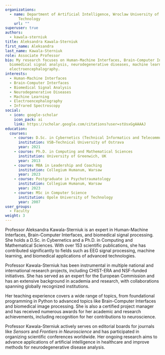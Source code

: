 ```yaml
---
organizations:
  - name: Department of Artificial Intelligence, Wroclaw University of Science and
      Technology
    url: ""
superuser: true
authors:
  - kawala-sterniuk
title: Aleksandra Kawala-Sterniuk
first_name: Aleksandra
last_name: Kawala-Sterniuk
role: Associate Professor
bio: My research focuses on Human-Machine Interfaces, Brain-Computer Interfaces,
  biomedical signal analysis, neurodegenerative diseases, machine learning, and
  electroencephalography.
interests:
  - Human-Machine Interfaces
  - Brain-Computer Interfaces
  - Biomedical Signal Analysis
  - Neurodegenerative Diseases
  - Machine Learning
  - Electroencephalography
  - Infrared Spectroscopy
social:
  - icon: google-scholar
    icon_pack: ai
    link: https://scholar.google.com/citations?user=stUsxGgAAAAJ
education:
  courses:
    - course: D.Sc. in Cybernetics (Technical Informatics and Telecommunications)
      institution: VSB–Technical University of Ostrava
      year: 2021
    - course: Ph.D. in Computing and Mathematical Sciences
      institution: University of Greenwich, UK
      year: 2013
    - course: MBA in Leadership and Coaching
      institution: Collegium Humanum, Warsaw
      year: 2023
    - course: Postgraduate in Psychotraumatology
      institution: Collegium Humanum, Warsaw
      year: 2023
    - course: MSc in Computer Science
      institution: Opole University of Technology
      year: 2007
user_groups:
  - Faculty
weight: 3
---
```

Professor Aleksandra Kawala-Sterniuk is an expert in Human-Machine Interfaces, Brain-Computer Interfaces, and biomedical signal processing. She holds a D.Sc. in Cybernetics and a Ph.D. in Computing and Mathematical Sciences. With over 153 scientific publications, she has contributed significantly to fields such as EEG signal processing, machine learning, and biomedical applications of advanced technologies.

Professor Kawala-Sterniuk has been instrumental in multiple national and international research projects, including CHIST-ERA and NSF-funded initiatives. She has served as an expert for the European Commission and has an extensive background in academia and research, with collaborations spanning globally recognized institutions.

Her teaching experience covers a wide range of topics, from foundational programming in Python to advanced topics like Brain-Computer Interfaces and biomedical image processing. She is also a certified project manager and has received numerous awards for her academic and research achievements, including recognition for her contributions to neuroscience.

Professor Kawala-Sterniuk actively serves on editorial boards for journals like *Sensors* and *Frontiers in Neuroscience* and has participated in organizing scientific conferences worldwide. Her ongoing research aims to advance applications of artificial intelligence in healthcare and improve methods for neurodegenerative disease analysis.
